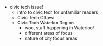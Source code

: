 * civic tech issue!
	* intro to civic tech for unfamiliar readers
	* Civic Tech Ottawa
	* Civic Tech Waterloo Region
		* woo, stuff happening in Waterloo!
		* different areas of focus
		* nature of city focus areas